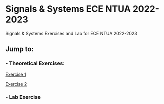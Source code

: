 # Signals & Systems ECE NTUA 2022-2023
 Signals & Systems Exercises and Lab for ECE NTUA 2022-2023

## Jump to:

### - Theoretical Exercises:
[Exercise 1](https://github.com/ChainsawPerson/Signals_and_Systems/blob/main/Exer1/el20096excer1.pdf)

[Exercise 2](https://github.com/ChainsawPerson/Signals_and_Systems/blob/main/Exer2/SS2022-23_hwk2_03120096StamatopoulosPanagiotis.pdf)

### - Lab Exercise
